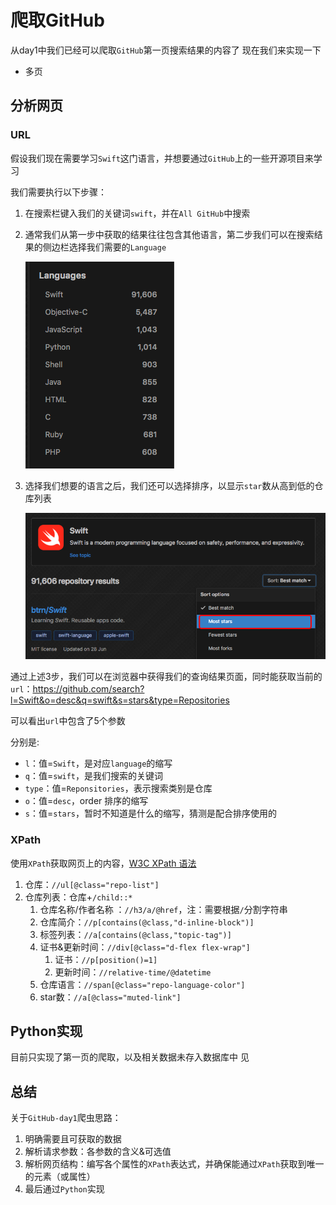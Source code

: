 # 爬取GitHub

从day1中我们已经可以爬取`GitHub`第一页搜索结果的内容了
现在我们来实现一下
* 多页

## 分析网页

### URL

假设我们现在需要学习`Swift`这门语言，并想要通过`GitHub`上的一些开源项目来学习

我们需要执行以下步骤：

1. 在搜索栏键入我们的关键词`swift`，并在`All GitHub`中搜索

2. 通常我们从第一步中获取的结果往往包含其他语言，第二步我们可以在搜索结果的侧边栏选择我们需要的`Language`

   ![image-20180924122319789](../../images/image-20180924122319789.png)

3. 选择我们想要的语言之后，我们还可以选择排序，以显示`star`数从高到低的仓库列表

   ![image-20180924122505375](../../images/image-20180924122505375.png)


通过上述3步，我们可以在浏览器中获得我们的查询结果页面，同时能获取当前的`url`：https://github.com/search?l=Swift&o=desc&q=swift&s=stars&type=Repositories

可以看出`url`中包含了5个参数

分别是:

- `l`：值=`Swift`，是对应`language`的缩写
- `q`：值=`swift`，是我们搜索的关键词
- `type`：值=`Reponsitories`，表示搜索类别是仓库
- `o`：值=`desc`，order 排序的缩写
- `s`：值=`stars`，暂时不知道是什么的缩写，猜测是配合排序使用的

### XPath

使用`XPath`获取网页上的内容，[W3C XPath 语法](http://www.w3school.com.cn/xpath/xpath_syntax.asp)

1. 仓库：`//ul[@class="repo-list"]`
2. 仓库列表：仓库+`/child::*`
   1. 仓库名称/作者名称 ：`//h3/a/@href`，注：需要根据`/`分割字符串
   2. 仓库简介：`//p[contains(@class,"d-inline-block")]`
   3. 标签列表：`//a[contains(@class,"topic-tag")]`
   4. 证书&更新时间：`//div[@class="d-flex flex-wrap"]`
      1. 证书：`//p[position()=1]`
      2. 更新时间：`//relative-time/@datetime`
   5. 仓库语言：`//span[@class="repo-language-color"]`
   6. star数：`//a[@class="muted-link"]`

## Python实现

目前只实现了第一页的爬取，以及相关数据未存入数据库中
见

## 总结

关于`GitHub-day1`爬虫思路：

1. 明确需要且可获取的数据
2. 解析请求参数：各参数的含义&可选值
3. 解析网页结构：编写各个属性的`XPath`表达式，并确保能通过`XPath`获取到唯一的元素（或属性）
4. 最后通过`Python`实现



